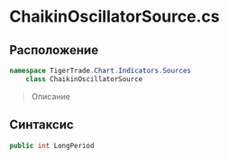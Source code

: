 
# ChaikinOscillatorSource.cs
## Расположение
```csharp
namespace TigerTrade.Chart.Indicators.Sources  
    class ChaikinOscillatorSource
```

> Описание

## Синтаксис
```csharp
public int LongPeriod
```
